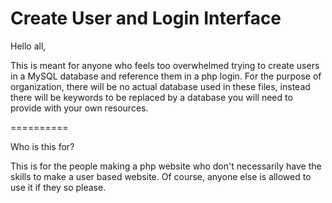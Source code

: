 Create User and Login Interface
==========

Hello all,

This is meant for anyone who feels too overwhelmed trying to create users in a MySQL database and reference them in a php login.
For the purpose of organization, there will be no actual database used in these files, instead there will be keywords to be replaced by a database you will need to provide with your own resources.

==========

Who is this for?

This is for the people making a php website who don't necessarily have the skills to make a user based website. Of course, anyone else is allowed to use it if they so please. 